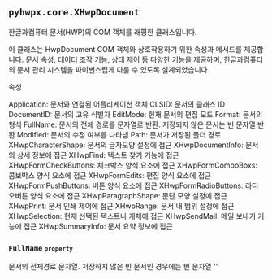 ## `pyhwpx.core.XHwpDocument`

한글과컴퓨터 문서(HWP)의 COM 객체를 래핑한 클래스입니다.

이 클래스는 HwpDocument COM 객체와 상호작용하기 위한 속성과 메서드를 제공합니다. 문서 속성, 데이터 조작 기능, 상태 제어 등 다양한 기능을 제공하며, 한글과컴퓨터의 문서 관리 시스템을 파이썬스럽게 다룰 수 있도록 설계되었습니다.

속성

Application: 문서와 연결된 어플리케이션 객체 CLSID: 문서의 클래스 ID DocumentID: 문서의 고유 식별자 EditMode: 현재 문서의 편집 모드 Format: 문서의 형식 FullName: 문서의 전체 경로를 문자열로 반환. 저장되지 않은 문서는 빈 문자열 반환 Modified: 문서의 수정 여부를 나타냄 Path: 문서가 저장된 폴더 경로 XHwpCharacterShape: 문서의 글자모양 설정에 접근 XHwpDocumentInfo: 문서의 상세 정보에 접근 XHwpFind: 텍스트 찾기 기능에 접근 XHwpFormCheckButtons: 체크박스 양식 요소에 접근 XHwpFormComboBoxs: 콤보박스 양식 요소에 접근 XHwpFormEdits: 편집 양식 요소에 접근 XHwpFormPushButtons: 버튼 양식 요소에 접근 XHwpFormRadioButtons: 라디오버튼 양식 요소에 접근 XHwpParagraphShape: 문단 모양 설정에 접근 XHwpPrint: 문서 인쇄 제어에 접근 XHwpRange: 문서 내 범위 설정에 접근 XHwpSelection: 현재 선택된 텍스트나 개체에 접근 XHwpSendMail: 메일 보내기 기능에 접근 XHwpSummaryInfo: 문서 요약 정보에 접근

### `FullName` <small><code>property</code></small>

문서의 전체경로 문자열. 저장하지 않은 빈 문서인 경우에는 빈 문자열 ''